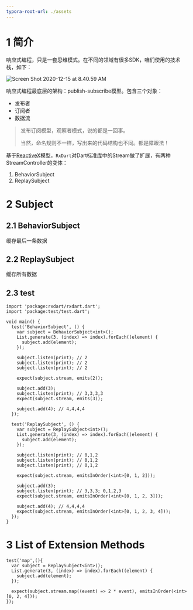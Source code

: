 ```yaml
---
typora-root-url: ./assets
---
```


# 1 简介

响应式编程，只是一套思维模式。在不同的领域有很多SDK，咱们使用的技术栈，如下：

![Screen Shot 2020-12-15 at 8.40.59 AM](/Screen%20Shot%202020-12-15%20at%208.40.59%20AM.png)

响应式编程最底层的架构：publish-subscribe模型。包含三个对象：

- 发布者
- 订阅者
- 数据流

> 发布订阅模型，观察者模式，说的都是一回事。
>
> 当然，命名规则不一样，写出来的代码结构也不同。都是障眼法！

基于[ReactiveX](http://reactivex.io/)模型，`RxDart`对Dart标准库中的Stream做了扩展，有两种StreamController的变体：

1. BehaviorSubject
2. ReplaySubject



# 2 Subject

## 2.1 BehaviorSubject

缓存最后一条数据

## 2.2 ReplaySubject

缓存所有数据

## 2.3 test

```
import 'package:rxdart/rxdart.dart';
import 'package:test/test.dart';

void main() {
  test('BehaviorSubject', () {
    var subject = BehaviorSubject<int>();
    List.generate(3, (index) => index).forEach((element) {
      subject.add(element);
    });

    subject.listen(print); // 2
    subject.listen(print); // 2
    subject.listen(print); // 2

    expect(subject.stream, emits(2));

    subject.add(3);
    subject.listen(print); // 3,3,3,3
    expect(subject.stream, emits(3));

    subject.add(4); // 4,4,4,4
  });

  test('ReplaySubject', () {
    var subject = ReplaySubject<int>();
    List.generate(3, (index) => index).forEach((element) {
      subject.add(element);
    });

    subject.listen(print); // 0,1,2
    subject.listen(print); // 0,1,2
    subject.listen(print); // 0,1,2

    expect(subject.stream, emitsInOrder(<int>[0, 1, 2]));

    subject.add(3);
    subject.listen(print); // 3,3,3; 0,1,2,3
    expect(subject.stream, emitsInOrder(<int>[0, 1, 2, 3]));

    subject.add(4); // 4,4,4,4
    expect(subject.stream, emitsInOrder(<int>[0, 1, 2, 3, 4]));
  });
}
```

# 3 List of Extension Methods

```
test('map',(){
  var subject = ReplaySubject<int>();
  List.generate(3, (index) => index).forEach((element) {
    subject.add(element);
  });
  
  expect(subject.stream.map((event) => 2 * event), emitsInOrder(<int>[0, 2, 4]));
});
```



